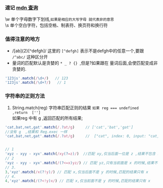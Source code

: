 ### 速记  [mdn 查询](https://developer.mozilla.org/zh-CN/docs/Web/JavaScript/Guide/Regular_Expressions#special-word)
\w 单个字母数字下划线,`如果是相应的大写字母 就代表非的意思`  
\s 单个空白字符，包括空格、制表符、换页符和换行符  
### 值得注意的地方
- /[ab]{2}[^defgh]/ 这里的 `[^defgh]` 表示不是defgh中的任意一个,要跟  `/^abc/` 这种区分开  
- 量词的匹配默认是贪婪的 `* _ ? {} `,但是?如果跟在 量词后面,会使匹配变成非贪婪的. 
```js
'123js'.match(/\d+/)   // 123
'123js'.match(/\d+?/)   // 1
```

### 字符串的正则方法  
1. String.match(reg)    字符串匹配正则的结果
` 如果 reg === undefined  ,return  [''] `  
如果reg 中有 g ,返回匹配的所有结果; 
```js
'cat,bat,net,gat'.match(/.?at/g)     // ['cat','bat','gat']
//没有 g  ,结果和 Reg.exec 一样
'cat,bat,net,gat'.match(/.?at/g)     //  ["cat", index: 0, input: "cat,bat,net,gat",]


// 1 
'xyz - xyy - xyx'.match(/xy(?=z)/)  //匹配 xy,仅当后面一位是 z ,结果不包含 z,只有 xy
// 2
'xyz - xyy - xyx'.match(/(?<=x)yz/) // 匹配 yz,只有当前面是 x 的时候,结果不包含 x  
// 3. 
3,'xyz'.match(/x(?!y)/) // 匹配 x,仅当后面不是 y 的时候,匹配的结果只有 x
// 4. 
4,'xyz'.match(/(?<!y)x/) // 匹配 x,仅当前面不是 y 的时候,匹配的结果只有 x
```

